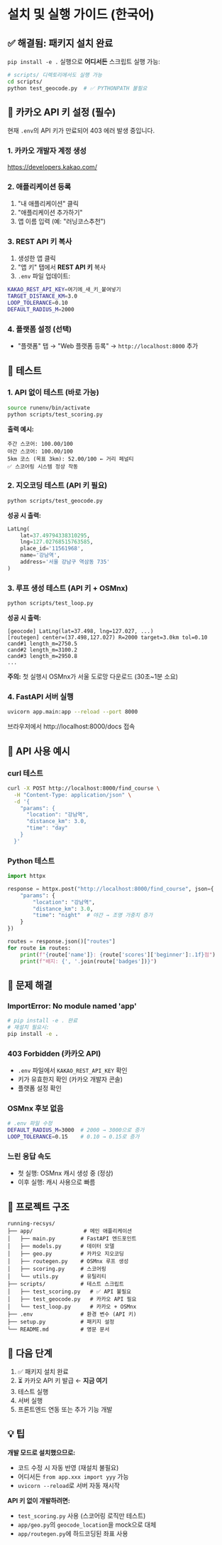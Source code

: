 # 설치 및 실행 가이드 (한국어)

## ✅ 해결됨: 패키지 설치 완료

`pip install -e .` 실행으로 **어디서든** 스크립트 실행 가능:

```bash
# scripts/ 디렉토리에서도 실행 가능
cd scripts/
python test_geocode.py  # ✅ PYTHONPATH 불필요
```

## 🔑 카카오 API 키 설정 (필수)

현재 `.env`의 API 키가 만료되어 403 에러 발생 중입니다.

### 1. 카카오 개발자 계정 생성
https://developers.kakao.com/

### 2. 애플리케이션 등록
1. "내 애플리케이션" 클릭
2. "애플리케이션 추가하기"
3. 앱 이름 입력 (예: "러닝코스추천")

### 3. REST API 키 복사
1. 생성한 앱 클릭
2. "앱 키" 탭에서 **REST API 키** 복사
3. `.env` 파일 업데이트:

```bash
KAKAO_REST_API_KEY=여기에_새_키_붙여넣기
TARGET_DISTANCE_KM=3.0
LOOP_TOLERANCE=0.10
DEFAULT_RADIUS_M=2000
```

### 4. 플랫폼 설정 (선택)
- "플랫폼" 탭 → "Web 플랫폼 등록" → `http://localhost:8000` 추가

## 🧪 테스트

### 1. API 없이 테스트 (바로 가능)
```bash
source runenv/bin/activate
python scripts/test_scoring.py
```

**출력 예시:**
```
주간 스코어: 100.00/100
야간 스코어: 100.00/100
5km 코스 (목표 3km): 52.00/100 ← 거리 페널티
✅ 스코어링 시스템 정상 작동
```

### 2. 지오코딩 테스트 (API 키 필요)
```bash
python scripts/test_geocode.py
```

**성공 시 출력:**
```python
LatLng(
    lat=37.49794338310295, 
    lng=127.02768515763585,
    place_id='11561968',
    name='강남역',
    address='서울 강남구 역삼동 735'
)
```

### 3. 루프 생성 테스트 (API 키 + OSMnx)
```bash
python scripts/test_loop.py
```

**성공 시 출력:**
```
[geocode] LatLng(lat=37.498, lng=127.027, ...)
[routegen] center=(37.498,127.027) R=2000 target=3.0km tol=0.10
cand#1 length_m=2750.5
cand#2 length_m=3100.2
cand#3 length_m=2950.8
...
```

**주의:** 첫 실행시 OSMnx가 서울 도로망 다운로드 (30초~1분 소요)

### 4. FastAPI 서버 실행
```bash
uvicorn app.main:app --reload --port 8000
```

브라우저에서 http://localhost:8000/docs 접속

## 📡 API 사용 예시

### curl 테스트
```bash
curl -X POST http://localhost:8000/find_course \
  -H "Content-Type: application/json" \
  -d '{
    "params": {
      "location": "강남역",
      "distance_km": 3.0,
      "time": "day"
    }
  }'
```

### Python 테스트
```python
import httpx

response = httpx.post("http://localhost:8000/find_course", json={
    "params": {
        "location": "강남역",
        "distance_km": 3.0,
        "time": "night"  # 야간 → 조명 가중치 증가
    }
})

routes = response.json()["routes"]
for route in routes:
    print(f"{route['name']}: {route['scores']['beginner']:.1f}점")
    print(f"배지: {', '.join(route['badges'])}")
```

## 🐛 문제 해결

### ImportError: No module named 'app'
```bash
# pip install -e . 완료
# 재설치 필요시:
pip install -e .
```

### 403 Forbidden (카카오 API)
- `.env` 파일에서 `KAKAO_REST_API_KEY` 확인
- 키가 유효한지 확인 (카카오 개발자 콘솔)
- 플랫폼 설정 확인

### OSMnx 후보 없음
```bash
# .env 파일 수정
DEFAULT_RADIUS_M=3000  # 2000 → 3000으로 증가
LOOP_TOLERANCE=0.15    # 0.10 → 0.15로 증가
```

### 느린 응답 속도
- 첫 실행: OSMnx 캐시 생성 중 (정상)
- 이후 실행: 캐시 사용으로 빠름

## 📂 프로젝트 구조

```
running-recsys/
├── app/                # 메인 애플리케이션
│   ├── main.py        # FastAPI 엔드포인트
│   ├── models.py      # 데이터 모델
│   ├── geo.py         # 카카오 지오코딩
│   ├── routegen.py    # OSMnx 루프 생성
│   ├── scoring.py     # 스코어링
│   └── utils.py       # 유틸리티
├── scripts/           # 테스트 스크립트
│   ├── test_scoring.py   # ✅ API 불필요
│   ├── test_geocode.py   # 카카오 API 필요
│   └── test_loop.py      # 카카오 + OSMnx
├── .env               # 환경 변수 (API 키)
├── setup.py           # 패키지 설정
└── README.md          # 영문 문서
```

## 🎯 다음 단계

1. ✅ 패키지 설치 완료
2. ⏳ 카카오 API 키 발급 ← **지금 여기**
3. 테스트 실행
4. 서버 실행
5. 프론트엔드 연동 또는 추가 기능 개발

## 💡 팁

**개발 모드로 설치했으므로:**
- 코드 수정 시 자동 반영 (재설치 불필요)
- 어디서든 `from app.xxx import yyy` 가능
- `uvicorn --reload`로 서버 자동 재시작

**API 키 없이 개발하려면:**
- `test_scoring.py` 사용 (스코어링 로직만 테스트)
- `app/geo.py`의 `geocode_location`을 mock으로 대체
- `app/routegen.py`에 하드코딩된 좌표 사용

